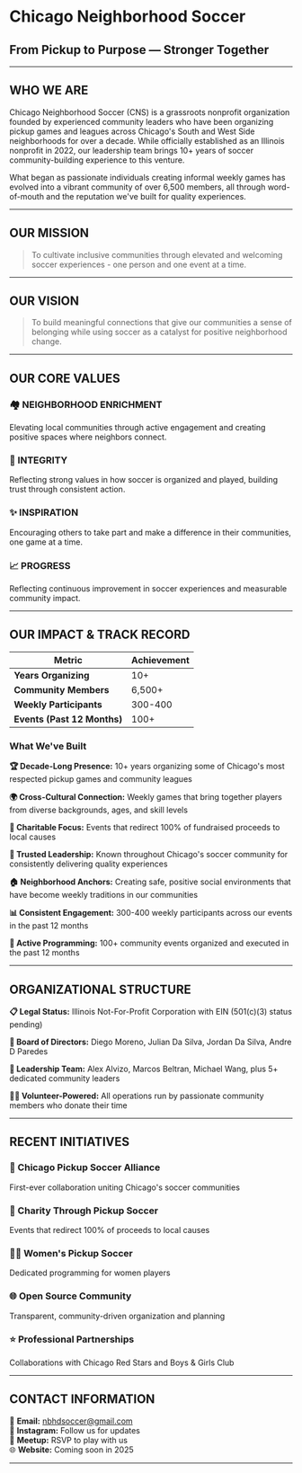 # Chicago Neighborhood Soccer
## From Pickup to Purpose — Stronger Together

---

## WHO WE ARE

Chicago Neighborhood Soccer (CNS) is a grassroots nonprofit organization founded by experienced community leaders who have been organizing pickup games and leagues across Chicago's South and West Side neighborhoods for over a decade. While officially established as an Illinois nonprofit in 2022, our leadership team brings 10+ years of soccer community-building experience to this venture.

What began as passionate individuals creating informal weekly games has evolved into a vibrant community of over 6,500 members, all through word-of-mouth and the reputation we've built for quality experiences.

---

## OUR MISSION

> To cultivate inclusive communities through elevated and welcoming soccer experiences - one person and one event at a time.

---

## OUR VISION

> To build meaningful connections that give our communities a sense of belonging while using soccer as a catalyst for positive neighborhood change.

---

## OUR CORE VALUES

### 🏘️ NEIGHBORHOOD ENRICHMENT
Elevating local communities through active engagement and creating positive spaces where neighbors connect.

### 🤝 INTEGRITY
Reflecting strong values in how soccer is organized and played, building trust through consistent action.

### ✨ INSPIRATION
Encouraging others to take part and make a difference in their communities, one game at a time.

### 📈 PROGRESS
Reflecting continuous improvement in soccer experiences and measurable community impact.

---

## OUR IMPACT & TRACK RECORD

| Metric | Achievement |
|--------|-------------|
| **Years Organizing** | 10+ |
| **Community Members** | 6,500+ |
| **Weekly Participants** | 300-400 |
| **Events (Past 12 Months)** | 100+ |

### What We've Built

**🏆 Decade-Long Presence:** 10+ years organizing some of Chicago's most respected pickup games and community leagues

**🌍 Cross-Cultural Connection:** Weekly games that bring together players from diverse backgrounds, ages, and skill levels

**💝 Charitable Focus:** Events that redirect 100% of fundraised proceeds to local causes

**🤝 Trusted Leadership:** Known throughout Chicago's soccer community for consistently delivering quality experiences

**🏠 Neighborhood Anchors:** Creating safe, positive social environments that have become weekly traditions in our communities

**📊 Consistent Engagement:** 300-400 weekly participants across our events in the past 12 months

**🎯 Active Programming:** 100+ community events organized and executed in the past 12 months

---

## ORGANIZATIONAL STRUCTURE

**📋 Legal Status:** Illinois Not-For-Profit Corporation with EIN (501(c)(3) status pending)

**👥 Board of Directors:** Diego Moreno, Julian Da Silva, Jordan Da Silva, Andre D Paredes

**🎯 Leadership Team:** Alex Alvizo, Marcos Beltran, Michael Wang, plus 5+ dedicated community leaders

**🙋‍♀️ Volunteer-Powered:** All operations run by passionate community members who donate their time

---

## RECENT INITIATIVES

### 🤝 Chicago Pickup Soccer Alliance
First-ever collaboration uniting Chicago's soccer communities

### 💝 Charity Through Pickup Soccer
Events that redirect 100% of proceeds to local causes

### 👩‍⚽ Women's Pickup Soccer
Dedicated programming for women players

### 🌐 Open Source Community
Transparent, community-driven organization and planning

### ⭐ Professional Partnerships
Collaborations with Chicago Red Stars and Boys & Girls Club

---

## CONTACT INFORMATION

📧 **Email:** nbhdsoccer@gmail.com  
📱 **Instagram:** Follow us for updates  
📅 **Meetup:** RSVP to play with us  
🌐 **Website:** Coming soon in 2025  

---
